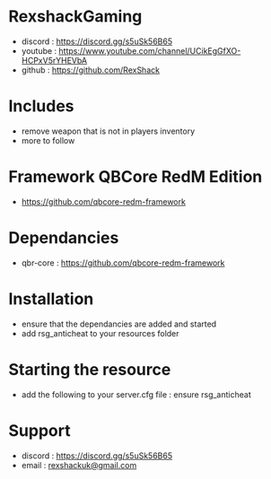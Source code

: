 # RexshackGaming
- discord : https://discord.gg/s5uSk56B65
- youtube : https://www.youtube.com/channel/UCikEgGfXO-HCPxV5rYHEVbA
- github : https://github.com/RexShack

# Includes
- remove weapon that is not in players inventory
- more to follow

# Framework QBCore RedM Edition
- https://github.com/qbcore-redm-framework

# Dependancies
- qbr-core : https://github.com/qbcore-redm-framework

# Installation
- ensure that the dependancies are added and started
- add rsg_anticheat to your resources folder

# Starting the resource
- add the following to your server.cfg file : ensure rsg_anticheat

# Support
- discord : https://discord.gg/s5uSk56B65
- email : rexshackuk@gmail.com